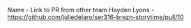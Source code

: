 Name - Link to PR from other team
Hayden Lyons - https://github.com/juliedelaro/ser316-brezn-storytime/pull/10
